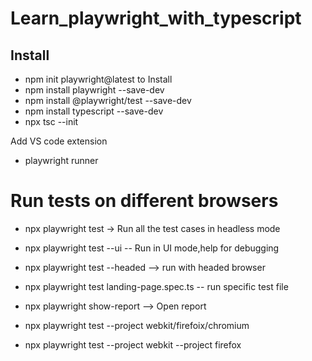 # Learn_playwright_with_typescript

## Install
- npm init playwright@latest to Install 
- npm install playwright --save-dev
- npm install @playwright/test --save-dev
- npm install typescript --save-dev
- npx tsc --init

Add VS code extension 
- playwright runner


# Run tests on different browsers
- npx playwright test -> Run all the test cases in headless mode
- npx playwright test --ui -- Run in UI mode,help for debugging
- npx playwright test --headed --> run with headed browser
- npx playwright test landing-page.spec.ts -- run specific test file
- npx playwright show-report  --> Open report

- npx playwright test --project webkit/firefoix/chromium
- npx playwright test --project webkit --project firefox
